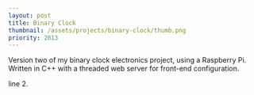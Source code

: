 ```yaml
---
layout: post
title: Binary Clock
thumbnail: /assets/projects/binary-clock/thumb.png
priority: 2013
---
```


Version two of my binary clock electronics project, using a Raspberry Pi. Written in C++ with a threaded web server for
front-end configuration.

line 2.
